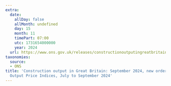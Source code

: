 ```yaml
---
extra:
  date:
    allDay: false
    allMonth: undefined
    day: 15
    month: 11
    timePart: 07:00
    utc: 1731654000000
    year: 2024
  url: https://www.ons.gov.uk/releases/constructionoutputingreatbritainseptember2024newordersandconstructionoutputpriceindicesjulytoseptember2024
taxonomies:
  source:
  - ONS
title: 'Construction output in Great Britain: September 2024, new orders and Construction
  Output Price Indices, July to September 2024'
---
```

